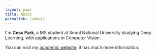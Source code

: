 ```yaml
---
layout: page
title: About
permalink: /about/
---
```

I'm **Cesc Park**, a MS student at Seoul National University studying Deep Learning, with applications in Computer Vision.

You can visit my [academic website](http://vision.snu.ac.kr/cesc), it has much more information.

